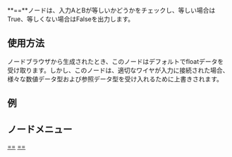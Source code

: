<languages></languages>

**==**ノードは、入力AとBが等しいかどうかをチェックし、等しい場合はTrue、等しくない場合はFalseを出力します。

## 使用方法

ノードブラウザから生成されたとき、このノードはデフォルトでfloatデータを受け取ります。しかし、このノードは、適切なワイヤが入力に接続された場合、様々な数値データ型および参照データ型を受け入れるために上書きされます。

## 例

## ノードメニュー

[==](Category:Protoflux{{#translation:}} "wikilink")
[==](Category:Protoflux:Operators{{#translation:}} "wikilink")